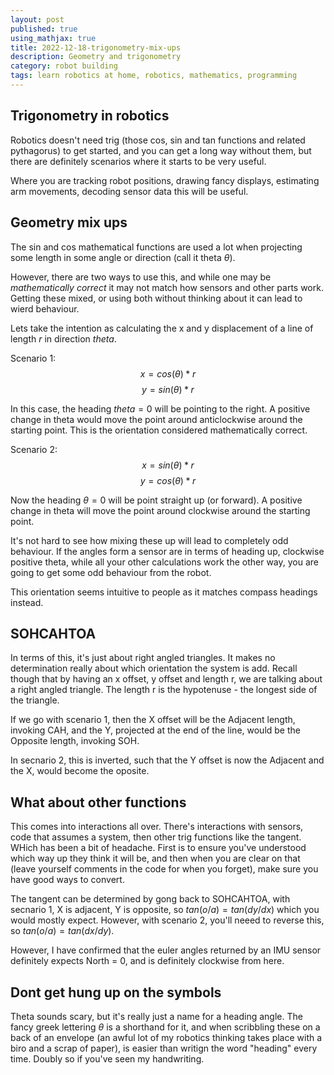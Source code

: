 ```yaml
---
layout: post
published: true
using_mathjax: true
title: 2022-12-18-trigonometry-mix-ups
description: Geometry and trigonometry
category: robot building
tags: learn robotics at home, robotics, mathematics, programming
---
```

## Trigonometry in robotics

Robotics doesn't need trig (those cos, sin and tan functions and related pythagorus) to get started, and you can get a long way without them, but there are definitely scenarios where it starts to be very useful.

Where you are tracking robot positions, drawing fancy displays, estimating arm movements, decoding sensor data this will be useful.

## Geometry mix ups

The sin and cos mathematical functions are used a lot when projecting some length in some angle or direction (call it theta $\theta$).

However, there are two ways to use this, and while one may be _mathematically correct_ it may not match how sensors and other parts work. Getting these mixed, or using both without thinking about it can lead to wierd behaviour.

Lets take the intention as calculating the x and y displacement of a line of length $r$ in direction $theta$.

Scenario 1:
$$x = cos(\theta) * r$$
$$y = sin(\theta) * r$$

In this case, the heading $theta=0$ will be pointing to the right. A positive change in theta would move the point around anticlockwise around the starting point. This is the orientation considered mathematically correct.

Scenario 2:
$$x = sin(\theta) * r$$
$$y = cos(\theta) * r$$

Now the heading $\theta=0$ will be point straight up (or forward). A positive change in theta will move the point around clockwise around the starting point.

It's not hard to see how mixing these up will lead to completely odd behaviour. If the angles form a sensor are in terms of heading up, clockwise positive theta, while all your other calculations work the other way, you are going to get some odd behaviour from the robot.

This orientation seems intuitive to people as it matches compass headings instead.

## SOHCAHTOA

In terms of this, it's just about right angled triangles. It makes no determination really about which orientation the system is add. Recall though that by having an x offset, y offset and length r, we are talking about a right angled triangle. The length r is the hypotenuse - the longest side of the triangle. 

If we go with scenario 1, then the X offset will be the Adjacent length, invoking CAH, and the Y, projected at the end of the line, would be the Opposite length, invoking SOH.

In secnario 2, this is inverted, such that the Y offset is now the Adjacent and the X, would become the oposite.

## What about other functions

This comes into interactions all over. There's interactions with sensors, code that assumes a system, then other trig functions like the tangent. WHich has been a bit of headache. First is to ensure you've understood which way up they think it will be, and then when you are clear on that (leave yourself comments in the code for when you forget), make sure you have good ways to convert.

The tangent can be determined by gong back to SOHCAHTOA, with secnario 1, X is adjacent, Y is opposite, so $tan(o/a) = tan(dy/dx)$ which you would mostly expect. However, with scenario 2, you'll neeed to reverse this, so $tan(o/a) = tan(dx/dy)$.

However, I have confirmed that the euler angles returned by an IMU sensor definitely expects North = 0, and is definitely clockwise from here.

## Dont get hung up on the symbols

Theta sounds scary, but it's really just a name for a heading angle. The fancy greek lettering $\theta$ is a shorthand for it, and when scribbling these on a  back of an envelope (an awful lot of my robotics thinking takes place with a biro and a scrap of paper), is easier than writign the word "heading" every time. Doubly so if you've seen my handwriting.


